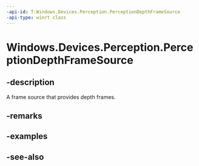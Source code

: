 ```yaml
---
-api-id: T:Windows.Devices.Perception.PerceptionDepthFrameSource
-api-type: winrt class
---
```


<!-- Class syntax.
public class PerceptionDepthFrameSource : Windows.Devices.Perception.IPerceptionDepthFrameSource, Windows.Devices.Perception.IPerceptionDepthFrameSource2
-->

# Windows.Devices.Perception.PerceptionDepthFrameSource

## -description
A frame source that provides depth frames.

## -remarks

## -examples

## -see-also
